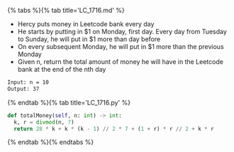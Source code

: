 {% tabs %}{% tab title='LC_1716.md' %}

* Hercy puts money in Leetcode bank every day
* He starts by putting in $1 on Monday, first day. Every day from Tuesday to Sunday, he will put in $1 more than day before
* On every subsequent Monday, he will put in $1 more than the previous Monday
* Given n, return the total amount of money he will have in the Leetcode bank at the end of the nth day

```txt
Input: n = 10
Output: 37
```

{% endtab %}{% tab title='LC_1716.py' %}

```py
def totalMoney(self, n: int) -> int:
  k, r = divmod(n, 7)
  return 28 * k + k * (k - 1) // 2 * 7 + (1 + r) * r // 2 + k * r
```

{% endtab %}{% endtabs %}
